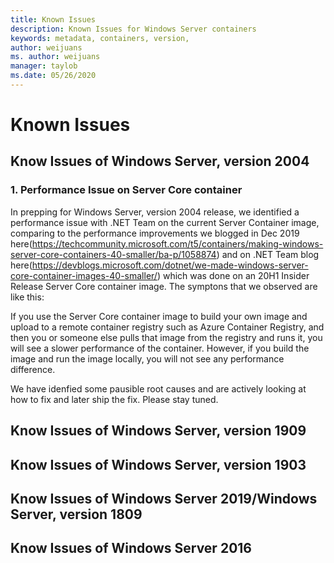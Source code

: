 ```yaml
---
title: Known Issues
description: Known Issues for Windows Server containers
keywords: metadata, containers, version,
author: weijuans
ms. author: weijuans
manager: taylob
ms.date: 05/26/2020
---
```

# Known Issues

## Know Issues of Windows Server, version 2004

### 1. Performance Issue on Server Core container
In prepping for Windows Server, version 2004 release, we identified a performance issue with .NET Team on the current Server Container image, comparing to the performance improvements we blogged in Dec 2019 here(https://techcommunity.microsoft.com/t5/containers/making-windows-server-core-containers-40-smaller/ba-p/1058874) and on .NET Team blog here(https://devblogs.microsoft.com/dotnet/we-made-windows-server-core-container-images-40-smaller/) which was done on an 20H1 Insider Release Server Core container image. The symptons that we observed are like this:

If you use the Server Core container image to build your own image and upload to a remote container registry such as Azure Container Registry, and then you or someone else pulls that image from the registry and runs it, you will see a slower performance of the container.
However, if you build the image and run the image locally, you will not see any performance difference.

We have idenfied some pausible root causes and are actively looking at how to fix and later ship the fix. Please stay tuned.

## Know Issues of Windows Server, version 1909

## Know Issues of Windows Server, version 1903

## Know Issues of Windows Server 2019/Windows Server, version 1809

## Know Issues of Windows Server 2016
